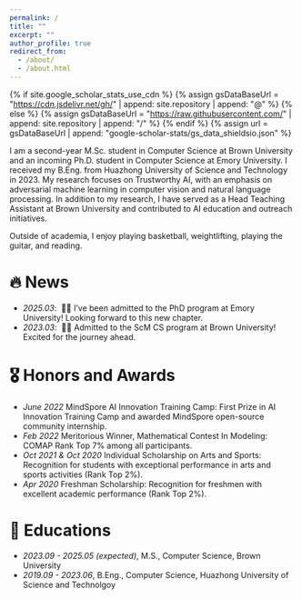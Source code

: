 ```yaml
---
permalink: /
title: ""
excerpt: ""
author_profile: true
redirect_from: 
  - /about/
  - /about.html
---
```


{% if site.google_scholar_stats_use_cdn %}
{% assign gsDataBaseUrl = "https://cdn.jsdelivr.net/gh/" | append: site.repository | append: "@" %}
{% else %}
{% assign gsDataBaseUrl = "https://raw.githubusercontent.com/" | append: site.repository | append: "/" %}
{% endif %}
{% assign url = gsDataBaseUrl | append: "google-scholar-stats/gs_data_shieldsio.json" %}

<span class='anchor' id='about-me'></span>

I am a second-year M.Sc. student in Computer Science at Brown University and an incoming Ph.D. student in Computer Science at Emory University. I received my B.Eng. from Huazhong University of Science and Technology in 2023. My research focuses on Trustworthy AI, with an emphasis on adversarial machine learning in computer vision and natural language processing. In addition to my research, I have served as a Head Teaching Assistant at Brown University and contributed to AI education and outreach initiatives.

Outside of academia, I enjoy playing basketball, weightlifting, playing the guitar, and reading.

<!-- My research interest is Trustworthy AI. I have published more than 100 papers at the top international AI conferences with total <a href='https://scholar.google.com/citations?user=DhtAFkwAAAAJ'>google scholar citations <strong><span id='total_cit'>260000+</span></strong></a> (You can also use google scholar badge <a href='https://scholar.google.com/citations?user=DhtAFkwAAAAJ'><img src="https://img.shields.io/endpoint?url={{ url | url_encode }}&logo=Google%20Scholar&labelColor=f6f6f6&color=9cf&style=flat&label=citations"></a>). -->


# 🔥 News
- *2025.03*: &nbsp;🎉🎉 I’ve been admitted to the PhD program at Emory University! Looking forward to this new chapter.
- *2023.03*: &nbsp;🎉🎉 Admitted to the ScM CS program at Brown University! Excited for the journey ahead.

<!-- # 📝 Publications 

<div class='paper-box'><div class='paper-box-image'><div><div class="badge">CVPR 2016</div><img src='images/500x300.png' alt="sym" width="100%"></div></div>
<div class='paper-box-text' markdown="1">

[Deep Residual Learning for Image Recognition](https://openaccess.thecvf.com/content_cvpr_2016/papers/He_Deep_Residual_Learning_CVPR_2016_paper.pdf)

**Kaiming He**, Xiangyu Zhang, Shaoqing Ren, Jian Sun

[**Project**](https://scholar.google.com/citations?view_op=view_citation&hl=zh-CN&user=DhtAFkwAAAAJ&citation_for_view=DhtAFkwAAAAJ:ALROH1vI_8AC) <strong><span class='show_paper_citations' data='DhtAFkwAAAAJ:ALROH1vI_8AC'></span></strong>
- Lorem ipsum dolor sit amet, consectetur adipiscing elit. Vivamus ornare aliquet ipsum, ac tempus justo dapibus sit amet. 
</div>
</div>

- [Lorem ipsum dolor sit amet, consectetur adipiscing elit. Vivamus ornare aliquet ipsum, ac tempus justo dapibus sit amet](https://github.com), A, B, C, **CVPR 2020** -->

# 🎖 Honors and Awards
- *June 2022* MindSpore AI Innovation Training Camp: First Prize in AI Innovation Training Camp and awarded MindSpore open-source community internship.  
- *Feb 2022* Meritorious Winner, Mathematical Contest In Modeling: COMAP Rank Top 7% among all participants.  
- *Oct 2021 & Oct 2020* Individual Scholarship on Arts and Sports: Recognition for students with exceptional performance in arts and sports activities (Rank Top 2%).  
- *Apr 2020* Freshman Scholarship: Recognition for freshmen with excellent academic performance (Rank Top 2%).


# 📖 Educations
- *2023.09 - 2025.05 (expected)*, M.S., Computer Science, Brown University
- *2019.09 - 2023.06*, B.Eng., Computer Science, Huazhong University of Science and Technolgoy

<!-- # 💬 Invited Talks
- *2021.06*, Lorem ipsum dolor sit amet, consectetur adipiscing elit. Vivamus ornare aliquet ipsum, ac tempus justo dapibus sit amet. 
- *2021.03*, Lorem ipsum dolor sit amet, consectetur adipiscing elit. Vivamus ornare aliquet ipsum, ac tempus justo dapibus sit amet.  \| [\[video\]](https://github.com/) -->

<!-- # 💻 Internships
- *2024.05 - 2024.08*, [Lorem](https://github.com/), China. -->